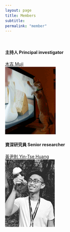 ```yaml
---
layout: page
title: Members
subtitle:
permalink: "member"
--- 
```


<br>
<div class="container-fluid">
<div class="row">
  <div class="col no-gutters col-sm-6 col-xs-12">
    <h4>主持人 Principal investigator</h4>
    <a href="ythuang">木吉 Muji</a><br>
    <div class="hovereffect">
      <a href="ythuang"><img class="img-responsive" src="/assets/img/people/Muji_TV_crop.gif" alt=""></a>
      </div>
  </div>
  <div class="col no-gutters col-sm-6 col-xs-12">
    <h4>資深研究員 Senior researcher</h4>
    <a href="ythuang">黃尹則 Yin-Tse Huang</a><br>
    <div class="hovereffect">
    <a href="ythuang"><img class="img-responsive" src="/assets/img/people/MeintheField_220px.png" alt=""></a>
      </div>
  </div>
</div>
<br>



